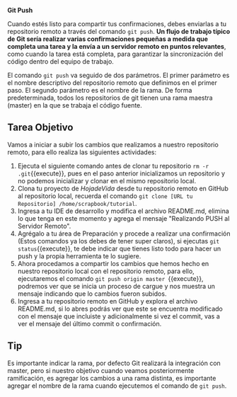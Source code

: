 **Git Push**

Cuando estés listo para compartir tus confirmaciones, debes enviarlas a tu repositorio remoto a través del comando `git push`. **Un flujo de trabajo típico de Git sería realizar varias confirmaciones pequeñas a medida que completa una tarea y la envía a un servidor remoto en puntos relevantes**, como cuando la tarea está completa, para garantizar la sincronización del código dentro del equipo de trabajo.

El comando `git push` va seguido de dos parámetros. El primer parámetro es el nombre descriptivo del repositorio remoto que definimos en el primer paso. El segundo parámetro es el nombre de la rama. De forma predeterminada, todos los repositorios de git tienen una rama maestra (master) en la que se trabaja el código fuente.

## Tarea Objetivo

Vamos a iniciar a subir los cambios que realizamos a nuestro repositorio remoto, para ello realiza las siguientes actividades:

1. Ejecuta el siguiente comando antes de clonar tu repositorio `rm -r .git`{{execute}}, pues en el paso anterior inicializamos un repositorio y no podemos inicializar y clonar en el mismo repositorio local.
2. Clona tu proyecto de *HojadeVida* desde tu repositorio remoto en GitHub al repositorio local, recuerda el comando `git clone [URL tu Repositorio] /home/scrapbook/tutorial`.
3. Ingresa a tu IDE de desarrollo y modifica el archivo README.md, elimina lo que tenga en este momento y agrega el mensaje "Realizando PUSH al Servidor Remoto".
4. Agrégalo a tu área de Preparación y procede a realizar una confirmación (Estos comandos ya los debes de tener super claros), si ejecutas `git status`{{execute}}, te debe indicar que tienes listo todo para hacer un push y la propia herramienta te lo sugiere.
5. Ahora procedamos a compartir los cambios que hemos hecho en nuestro repositorio local con el repositorio remoto, para ello, ejecutaremos el comando `git push origin master `{{execute}}, podremos ver que se inicia un proceso de cargue y nos muestra un mensaje indicando que lo cambios fueron subidos.
6. Ingresa a tu repositorio remoto en GitHub y explora el archivo README.md, si lo abres podrás ver que este se encuentra modificado con el mensaje que incluiste y adicionalmente si vez el commit, vas a ver el mensaje del último commit o confirmación.

## Tip

Es importante indicar la rama, por defecto Git realizará la integración con master, pero si nuestro objetivo cuando veamos posteriormente ramificación, es agregar los cambios a una rama distinta, es importante agregar el nombre de la rama cuando ejecutemos el comando de `git push`.

